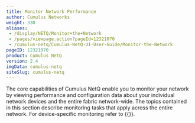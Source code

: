 ```yaml
---
title: Monitor Network Performance
author: Cumulus Networks
weight: 330
aliases:
 - /display/NETQ/Monitor+the+Network
 - /pages/viewpage.action?pageId=12321070
 - /cumulus-netq/Cumulus-NetQ-UI-User-Guide/Monitor-the-Network
pageID: 12321070
product: Cumulus NetQ
version: 2.4
imgData: cumulus-netq
siteSlug: cumulus-netq
---
```

The core capabilities of Cumulus NetQ enable you to monitor your network by viewing performance and configuration data about your individual network devices and the entire fabric network-wide. The topics contained in this section describe monitoring tasks that apply across the entire network. For device-specific monitoring refer to {{<link title="Monitor Devices">}}.
